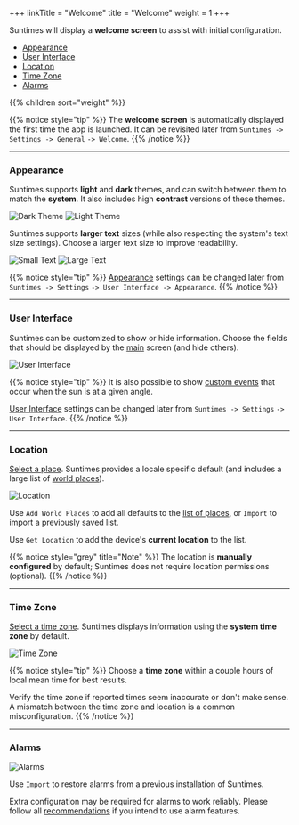 +++
linkTitle = "Welcome"
title = "Welcome"
weight = 1
+++

Suntimes will display a **welcome screen** to assist with initial configuration.

* [Appearance](#appearance)
* [User Interface](#user-interface)
* [Location](#location)
* [Time Zone](#time-zone)
* [Alarms](#alarms)

{{% children sort="weight" %}}

{{% notice style="tip" %}}
The **welcome screen** is automatically displayed the first time the app is launched. It can be revisited later from `Suntimes -> Settings -> General` `-> Welcome`.
{{% /notice %}}


---
### Appearance

Suntimes supports **light** and **dark** themes, and can switch between them to match the **system**. It also includes high **contrast** versions of these themes.

![Dark Theme](../images/suntimes-welcome-theme-dark.png?width=250px&classes=inline)
![Light Theme](../images/suntimes-welcome-theme-light.png?width=250px&classes=inline)

Suntimes supports **larger text** sizes (while also respecting the system's text size settings). Choose a larger text size to improve readability.

![Small Text](../images/suntimes-welcome-textsize-small.png?width=250px&classes=inline)
![Large Text](../images/suntimes-welcome-textsize-large.png?width=250px&classes=inline)

{{% notice style="tip" %}}
[Appearance](/help/more/settings/userinterface/#appearance) settings can be changed later from `Suntimes -> Settings` `-> User Interface -> Appearance`.
{{% /notice %}}


---
### User Interface

Suntimes can be customized to show or hide information. Choose the fields that should be displayed by the [main](/help/dialogs/main) screen (and hide others).

![User Interface](../images/suntimes-welcome-ui.png?width=250px&classes=inline)

{{% notice style="tip" %}}
It is also possible to show [custom events](/help/more/events/#custom-events) that occur when the sun is at a given angle.

[User Interface](/help/more/settings/userinterface) settings can be changed later from `Suntimes -> Settings` `-> User Interface`.
{{% /notice %}}


---
### Location

[Select a place](selectplace). Suntimes provides a locale specific default (and includes a large list of [world places](/help/more/places)).

![Location](../images/suntimes-welcome-location.png?width=250px&classes=inline)

Use `Add World Places` to add all defaults to the [list of places](/help/more/places/manageplaces/#places-list), or `Import` to import a previously saved list.

Use `Get Location` to add the device's **current location** to the list.

{{% notice style="grey" title="Note" %}}
The location is **manually configured** by default; Suntimes does not require location permissions (optional).
{{% /notice %}}


---
### Time Zone

[Select a time zone](timezone). Suntimes displays information using the **system time zone** by default.

![Time Zone](../images/suntimes-welcome-timezone.png?width=250px&classes=inline)

{{% notice style="tip" %}}
Choose a **time zone** within a couple hours of local mean time for best results. 

Verify the time zone if reported times seem inaccurate or don't make sense. A mismatch between the time zone and location is a common misconfiguration.
{{% /notice %}}


---
### Alarms

![Alarms](../images/suntimes-welcome-alarms.png?width=250px&classes=inline)

Use `Import` to restore alarms from a previous installation of Suntimes.

Extra configuration may be required for alarms to work reliably. Please follow all [recommendations](/help/alarms/recommendations) if you intend to use alarm features.


